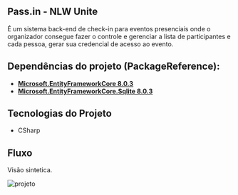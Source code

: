## Pass.in - NLW Unite
É um sistema back-end de check-in para eventos presenciais onde o organizador consegue fazer o controle e gerenciar a lista de participantes e cada pessoa, gerar sua credencial de acesso ao evento.

## Dependências do projeto (PackageReference):

- **[Microsoft.EntityFrameworkCore 8.0.3](https://www.nuget.org/packages/Microsoft.EntityFrameworkCore/8.0.3)**
- **[Microsoft.EntityFrameworkCore.Sqlite 8.0.3](https://www.nuget.org/packages/Microsoft.EntityFrameworkCore.Sqlite/8.0.3)**
  
## Tecnologias do Projeto

- CSharp
  
## Fluxo

Visão sintetica.

![projeto](https://github.com/AdisioPaixao/PassIn/assets/103214688/c38bd388-21c6-44e2-86e0-2f1f184b4333)
